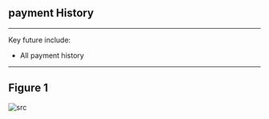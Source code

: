 ## payment History
---
Key future include:

- All payment history

---

## Figure 1
 
 ![src](/assets/dashkit/payment-history.jpeg)

